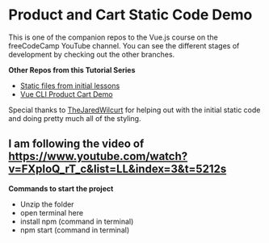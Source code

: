 # Product and Cart Static Code Demo

This is one of the companion repos to the Vue.js course on the freeCodeCamp YouTube channel.
You can see the different stages of development by checking out the other branches.

**Other Repos from this Tutorial Series**

- [Static files from initial lessons](https://github.com/gwenf/vue3-fcc-course-static-code)
- [Vue CLI Product Cart Demo](https://github.com/gwenf/vue3-fcc-course-vue-cli-product-cart-demo)

Special thanks to [TheJaredWilcurt](https://github.com/TheJaredWilcurt) for helping out with the initial static code and doing pretty much all of the styling.


## I am following the video of https://www.youtube.com/watch?v=FXpIoQ_rT_c&list=LL&index=3&t=5212s

**Commands to start the project**
- Unzip the folder
- open terminal here
- install npm (command in terminal)
- npm start (command in terminal)